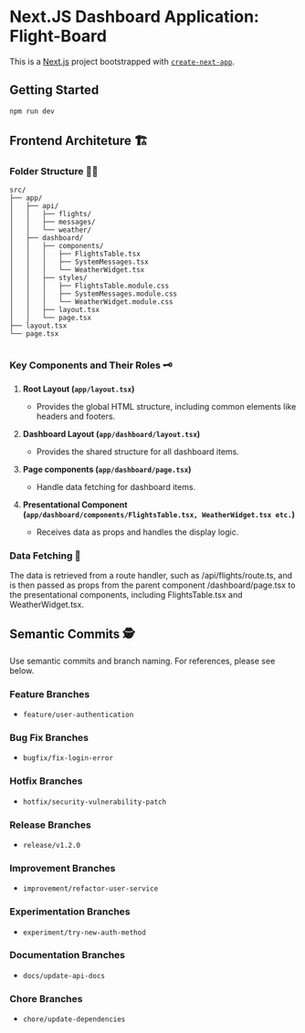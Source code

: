 # Next.JS Dashboard Application: Flight-Board

This is a [Next.js](https://nextjs.org/) project bootstrapped with [`create-next-app`](https://github.com/vercel/next.js/tree/canary/packages/create-next-app).

## Getting Started

```bash
npm run dev
```

## Frontend Architeture 🏗️

### Folder Structure 📂🍃

```
src/
├── app/
│   ├── api/
│   │   ├── flights/
│   │   ├── messages/
│   │   └── weather/
│   ├── dashboard/
│   │   ├── components/
│   │   │   ├── FlightsTable.tsx
│   │   │   ├── SystemMessages.tsx
│   │   │   └── WeatherWidget.tsx
│   │   ├── styles/
│   │   │   ├── FlightsTable.module.css
│   │   │   ├── SystemMessages.module.css
│   │   │   └── WeatherWidget.module.css
│   │   ├── layout.tsx
│   │   └── page.tsx
├── layout.tsx
└── page.tsx


```

### Key Components and Their Roles 🗝️

1. **Root Layout (`app/layout.tsx`)**

   - Provides the global HTML structure, including common elements like headers and footers.

2. **Dashboard Layout (`app/dashboard/layout.tsx`)**

   - Provides the shared structure for all dashboard items.

3. **Page components (`app/dashboard/page.tsx`)**

   - Handle data fetching for dashboard items.

4. **Presentational Component (`app/dashboard/components/FlightsTable.tsx, WeatherWidget.tsx etc.`)**
   - Receives data as props and handles the display logic.

### Data Fetching 🎣

The data is retrieved from a route handler, such as /api/flights/route.ts, and is then passed as props from the parent component /dashboard/page.tsx to the presentational components, including FlightsTable.tsx and WeatherWidget.tsx.

## Semantic Commits 🕵️

Use semantic commits and branch naming. For references, please see below.

### Feature Branches

- `feature/user-authentication`

### Bug Fix Branches

- `bugfix/fix-login-error`

### Hotfix Branches

- `hotfix/security-vulnerability-patch`

### Release Branches

- `release/v1.2.0`

### Improvement Branches

- `improvement/refactor-user-service`

### Experimentation Branches

- `experiment/try-new-auth-method`

### Documentation Branches

- `docs/update-api-docs`

### Chore Branches

- `chore/update-dependencies`
